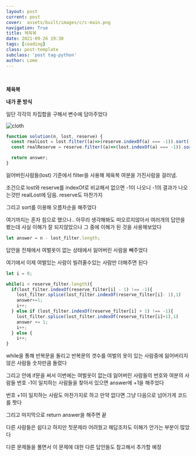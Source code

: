 ```yaml
---
layout: post
current: post
cover:  assets/built/images/c/c-main.png
navigation: True
title: 체육복
date: 2021-09-26 19:30
tags: [coading]
class: post-template
subclass: 'post tag-python'
author: Lome
---
```


<span></span>

<br>

<strong class="subtitle_fontAwesome">체육복</strong>

<strong class="subtitle2_fontAwesome">내가 푼 방식</strong>

일단 각각의 차집합을 구해서 변수에 담아주었다

![cloth](assets/built/images/coading/cloth1.JPG)

~~~javascript
function solution(n, lost, reserve) {
  const realLost = lost.filter((a)=>(reserve.indexOf(a) === -1)).sort((a,b) => a-b)  
  const realReserve = reserve.filter((a)=>(lost.indexOf(a) === -1)).sort((a,b) => a-b)  

  return answer;
}
~~~

잃어버린사람들(lost) 기준에서 filter을 사용해 체육복 여분을 가진사람을 걸러냄. 

조건으로 lost와 reserve를 indexOf로 비교해서 없으면 -1이 나오니 -1의 결과가 나오는것만 realLost에 담음. reserve도 마찬가지

그리고 sort를 이용해 오름차순을 해주었다

여기까지는 혼자 힘으로 했으나.. 아무리 생각해봐도 떠오르지않아서 여러개의 답안을 봤는데 사실 이해가 잘 되지않았으나 그 중에 이해가 된 것을 사용해보았다

~~~javascript
let answer = n - lost_filter.length;
~~~

답안을 전체에서 여벌옷이 없는 상태에서 잃어버린 사람을 빼주었다

여기에서 이제 여벌있는 사람이 빌려줄수있는 사람만 더해주면 된다

~~~javascript
let i = 0;

while(i < reserve_filter.length){
  if(lost_filter.indexOf(reserve_filter[i] - 1) !== -1){
    lost_filter.splice(lost_filter.indexOf(reserve_filter[i]- 1),1)
    answer+=1;
    i++;
  } else if (lost_filter.indexOf(reserve_filter[i] + 1) !== -1){
    lost_filter.splice(lost_filter.indexOf(reserve_filter[i]+1),1)
    answer += 1;
    i++;
  } else {
    i++;
}  
~~~

while을 통해 반복문을 돌리고 반복문의 갯수를 여벌의 옷이 있는 사람중에 잃어버리지 않은 사람들 숫자만큼 돌렸다

그리고 안에 if문을 써서 이번에는 여벌옷이 없는데 잃어버린 사람들의 번호와 여분의 사람들 번호 -1이 일치하는 사람들을 찾아서 있으면 answer에 +1을 해주었다

번호 +1이 일치하는 사람도 마찬가지로 하고 만약 없다면 그냥 다음으로 넘어가게 코드를 짯다

그리고 마지막으로 return answer을 해주면 끝

다른 사람들은 쉽다고 하지만 첫문제라 어려웠고 해답조차도 이해가 안가는 부분이 많았다

다른 문제들을 풀면서 이 문제에 대한 다른 답안들도 참고해서 추가할 예정

